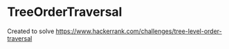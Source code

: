 # TreeOrderTraversal
Created to solve https://www.hackerrank.com/challenges/tree-level-order-traversal

